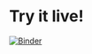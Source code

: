 # Try it live!

[![Binder](https://mybinder.org/badge_logo.svg)](https://mybinder.org/v2/gh/choldgraf/voila-map-demo/master?urlpath=voila%2Frender%2Fmyntbk.ipynb)